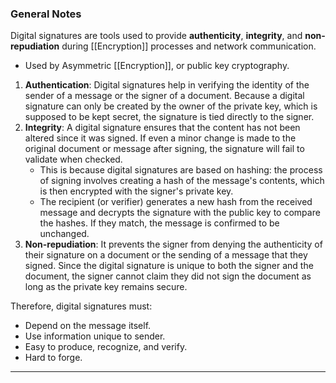 ### General Notes

Digital signatures are tools used to provide **authenticity**, **integrity**, and **non-repudiation** during [[Encryption]] processes and network communication.
* Used by Asymmetric [[Encryption]], or public key cryptography.

1. **Authentication**: Digital signatures help in verifying the identity of the sender of a message or the signer of a document. Because a digital signature can only be created by the owner of the private key, which is supposed to be kept secret, the signature is tied directly to the signer.
2. **Integrity**: A digital signature ensures that the content has not been altered since it was signed. If even a minor change is made to the original document or message after signing, the signature will fail to validate when checked. 
	* This is because digital signatures are based on hashing: the process of signing involves creating a hash of the message's contents, which is then encrypted with the signer's private key. 
	* The recipient (or verifier) generates a new hash from the received message and decrypts the signature with the public key to compare the hashes. If they match, the message is confirmed to be unchanged.
3. **Non-repudiation**: It prevents the signer from denying the authenticity of their signature on a document or the sending of a message that they signed. Since the digital signature is unique to both the signer and the document, the signer cannot claim they did not sign the document as long as the private key remains secure.

Therefore, digital signatures must:
* Depend on the message itself.
* Use information unique to sender.
* Easy to produce, recognize, and verify.
* Hard to forge.

---
